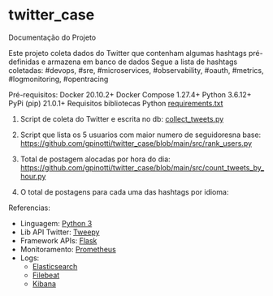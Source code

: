 # twitter_case
Documentação do Projeto

Este projeto coleta dados do Twitter que contenham algumas hashtags pré-definidas e armazena em banco de dados
Segue a lista de hashtags coletadas:
#devops, #sre, #microservices, #observability, #oauth, #metrics, #logmonitoring, #opentracing

Pré-requisitos:
Docker 20.10.2+
Docker Compose 1.27.4+
Python 3.6.12+
PyPi (pip) 21.0.1+
Requisitos bibliotecas Python [requirements.txt](src/requirements.txt)

1. Script  de coleta do Twitter e escrita no db:
[collect_tweets.py](src/collect_tweets.py)


2. Script que lista os 5 usuarios com maior numero de seguidoresna base:
https://github.com/gpinotti/twitter_case/blob/main/src/rank_users.py

3. Total de postagem alocadas por hora do dia:
https://github.com/gpinotti/twitter_case/blob/main/src/count_tweets_by_hour.py

4. O total de postagens para cada uma das hashtags por idioma:


Referencias:

- Linguagem: [Python 3](https://www.python.org/)
- Lib API Twitter: [Tweepy](https://www.tweepy.org/)
- Framework APIs: [Flask](https://palletsprojects.com/p/flask/)
- Monitoramento: [Prometheus](https://prometheus.io/)
- Logs:
    - [Elasticsearch](https://www.elastic.co/pt/elasticsearch/)
    - [Filebeat](https://www.elastic.co/pt/beats/filebeat)
    - [Kibana](https://www.elastic.co/pt/kibana)

